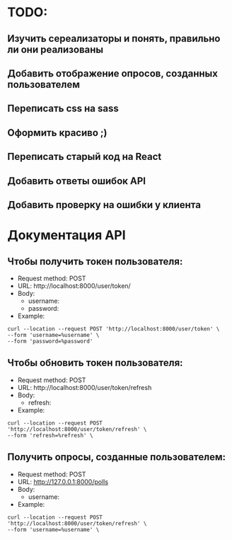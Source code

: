 # TODO:
## Изучить сереализаторы и понять, правильно ли они реализованы
## Добавить отображение опросов, созданных пользователем
## Переписать css на sass
## Оформить красиво ;)
## Переписать старый код на React
## Добавить ответы ошибок API
## Добавить проверку на ошибки у клиента

# Документация API
## Чтобы получить токен пользователя:
* Request method: POST
* URL: http://localhost:8000/user/token/
* Body: 
    * username: 
    * password: 
* Example:
```
curl --location --request POST 'http://localhost:8000/user/token' \
--form 'username=%username' \
--form 'password=%password'
```

## Чтобы обновить токен пользователя:
* Request method: POST
* URL: http://localhost:8000/user/token/refresh
* Body: 
    * refresh: 
* Example:
```
curl --location --request POST 'http://localhost:8000/user/token/refresh' \
--form 'refresh=%refresh' \
```

## Получить опросы, созданные пользователем:
* Request method: POST
* URL: http://127.0.0.1:8000/polls
* Body: 
    * username: 
* Example:
```
curl --location --request POST 'http://localhost:8000/user/token/refresh' \
--form 'username=%username' \
```




